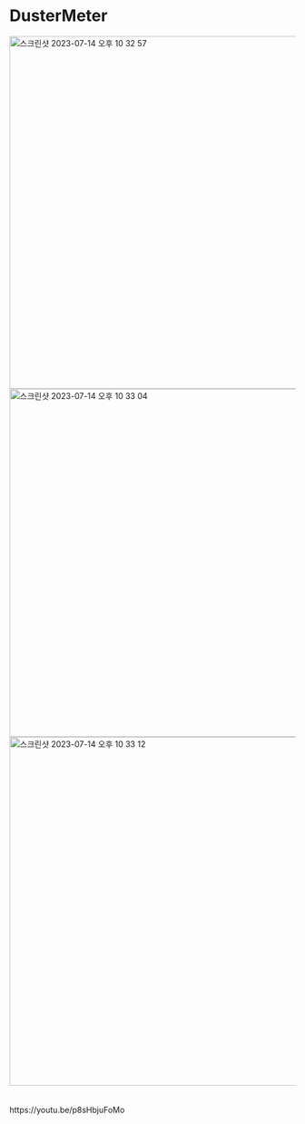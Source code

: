 # DusterMeter
<img width="621" alt="스크린샷 2023-07-14 오후 10 32 57" src="https://github.com/Kim-Dayeong/DusterMeter/assets/114847045/1b67b160-514b-4b83-a7f5-2478784e8b05">
<img width="613" alt="스크린샷 2023-07-14 오후 10 33 04" src="https://github.com/Kim-Dayeong/DusterMeter/assets/114847045/203d9a1b-50bb-42fa-b587-c3072ce26154">
<img width="614" alt="스크린샷 2023-07-14 오후 10 33 12" src="https://github.com/Kim-Dayeong/DusterMeter/assets/114847045/b63c812e-5f85-45a6-a32e-b5c234bcde00">
<br>
<br>
<br>https://youtu.be/p8sHbjuFoMo




